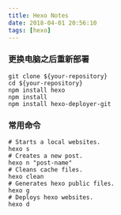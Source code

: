 ```yaml
---
title: Hexo Notes
date: 2018-04-01 20:56:10
tags: [hexo]
---
```


### 更换电脑之后重新部署

```shell
git clone ${your-repository}
cd ${your-repository}
npm install hexo
npm install
npm install hexo-deployer-git
```

<!-- more -->

### 常用命令

```shell
# Starts a local websites.
hexo s
# Creates a new post.
hexo n "post-name"
# Cleans cache files.
hexo clean
# Generates hexo public files.
hexo g
# Deploys hexo websites.
hexo d
```

